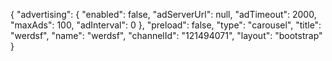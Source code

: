 {
    "advertising": {
        "enabled": false,
        "adServerUrl": null,
        "adTimeout": 2000,
        "maxAds": 100,
        "adInterval": 0
    },
    "preload": false,
    "type": "carousel",
    "title": "werdsf",
    "name": "werdsf",
    "channelId": "121494071",
    "layout": "bootstrap"
}